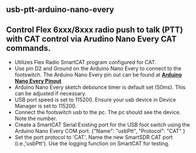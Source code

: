 usb-ptt-arduino-nano-every
----------

Control Flex 6xxx/8xxx radio push to talk (PTT) with CAT control via Arudino Nano Every CAT commands.     
----------
* Utilizes Flex Radio SmartCAT program configured for CAT.
* Use pin D2 and Ground on the Arduino Nano Every to connect to the footswitch.  The Arduino Nano Every pin out can be found at **[Arduino Nano Every Pinout](https://content.arduino.cc/assets/Pinout-NANOevery_latest.pdf)**
* Arduino Nano Every sketch debounce timer is default set (50ms).  This can be adjusted if necessary.
* USB port speed is set to 115200.  Ensure your usb device in Device Manager is set to 115200.
* Connect the footswitch usb to the pc.   The pc should see the device.  Note the number.  
* Create a SmartCAT Serial Existing port for the USB foot switch using the Arduino Nano Every COM port.
 {"Name": "usbPtt",
 "Protocol": "CAT" }
*  Set the port protocol to 'CAT'. Name the new SmartSDR CAT port (i.e.,'usbPtt'). Use the logging function on SmartCAT  for testing.
